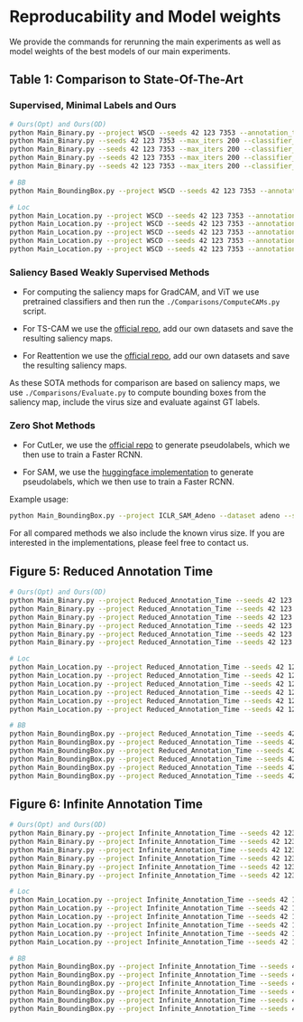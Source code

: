 # Reproducability and Model weights

We provide the commands for rerunning the main experiments as well as model weights of the best models of our main experiments.

## Table 1: Comparison to State-Of-The-Art

### Supervised, Minimal Labels and Ours
```bash
# Ours(Opt) and Ours(OD)
python Main_Binary.py --project WSCD --seeds 42 123 7353 --annotation_time -1 --data_split train test --dataset herpes
python Main_Binary.py --seeds 42 123 7353 --max_iters 200 --classifier_lr 0.0005 --data_split test train --dataset adeno --lr_t=0.005 --lr_t_final=0.02 --nms_max_iou=0.3 --project WSCD --pseudolabels_use_validation=true  
python Main_Binary.py --seeds 42 123 7353 --max_iters 200 --classifier_lr=0.0005 --data_split test train --dataset noro --lr_t=0.005 --lr_t_final=0.02 --nms_max_iou=0.01 --project WSCD --pseudolabels_use_validation=true
python Main_Binary.py --seeds 42 123 7353 --max_iters 200 --classifier_lr=0.0005 --data_split test train --dataset papilloma --lr_t=0.001 --lr_t_final=0.02 --nms_max_iou=0.1 --project=WSCD  --pseudolabels_use_validation=true 
python Main_Binary.py --seeds 42 123 7353 --max_iters 200 --classifier_lr=0.0005 --data_split test train --dataset rota --lr_t=0.001 --lr_t_final=0.02 --nms_max_iou=0.1 --project=WSCD --pseudolabels_use_validation=true

# BB
python Main_BoundingBox.py --project WSCD --seeds 42 123 7353 --annotation_time 38027 --dataset herpes

# Loc 
python Main_Location.py --project WSCD --seeds 42 123 7353 --annotation_time 38027 --dataset herpes
python Main_Location.py --project WSCD --seeds 42 123 7353 --annotation_time 1240 --dataset adeno 
python Main_Location.py --project WSCD --seeds 42 123 7353 --annotation_time 609 --dataset noro
python Main_Location.py --project WSCD --seeds 42 123 7353 --annotation_time 587 --dataset papilloma 
python Main_Location.py --project WSCD --seeds 42 123 7353 --annotation_time 769 --dataset rota


```

### Saliency Based Weakly Supervised Methods

- For computing the saliency maps for GradCAM, and ViT we use pretrained classifiers and then run the `./Comparisons/ComputeCAMs.py` script.

- For TS-CAM we use the [official repo](https://github.com/vasgaowei/TS-CAM), add our own datasets and save the resulting saliency maps. 

- For Reattention we use the [official repo](https://github.com/su-hui-zz/ReAttentionTransformer), add our own datasets and save the resulting saliency maps. 

As these SOTA methods for comparison are based on saliency maps, we use `./Comparisons/Evaluate.py` to compute bounding boxes from the saliency map, include the virus size and evaluate against GT labels. 

### Zero Shot Methods

- For CutLer, we use the [official repo](https://github.com/facebookresearch/CutLER) to generate pseudolabels, which we then use to train a Faster RCNN.

- For SAM, we use the [huggingface implementation](https://huggingface.co/docs/transformers/main/model_doc/sam) to generate pseudolabels, which we then use to train a Faster RCNN. 

Example usage: 
```bash
python Main_BoundingBox.py --project ICLR_SAM_Adeno --dataset adeno --seeds 42 123 7353 --pseudolabels sam --filter_pseudolabels true --size_range 0.6
```

For all compared methods we also include the known virus size. If you are interested in the implementations, please feel free to contact us. 


## Figure 5: Reduced Annotation Time
```bash
# Ours(Opt) and Ours(OD)
python Main_Binary.py --project Reduced_Annotation_Time --seeds 42 123 7353 --annotation_time -1 --data_split train test 
python Main_Binary.py --project Reduced_Annotation_Time --seeds 42 123 7353 --annotation_time 28520 --data_split train test 
python Main_Binary.py --project Reduced_Annotation_Time --seeds 42 123 7353 --annotation_time 19014 --data_split train test 
python Main_Binary.py --project Reduced_Annotation_Time --seeds 42 123 7353 --annotation_time 9507 --data_split train test 
python Main_Binary.py --project Reduced_Annotation_Time --seeds 42 123 7353 --annotation_time 3803 --data_split train test 
python Main_Binary.py --project Reduced_Annotation_Time --seeds 42 123 7353 --annotation_time 1901 --data_split train test 

# Loc
python Main_Location.py --project Reduced_Annotation_Time --seeds 42 123 7353 --annotation_time 38027
python Main_Location.py --project Reduced_Annotation_Time --seeds 42 123 7353 --annotation_time 28520
python Main_Location.py --project Reduced_Annotation_Time --seeds 42 123 7353 --annotation_time 19014 
python Main_Location.py --project Reduced_Annotation_Time --seeds 42 123 7353 --annotation_time 9507
python Main_Location.py --project Reduced_Annotation_Time --seeds 42 123 7353 --annotation_time 3803
python Main_Location.py --project Reduced_Annotation_Time --seeds 42 123 7353 --annotation_time 1901

# BB
python Main_BoundingBox.py --project Reduced_Annotation_Time --seeds 42 123 7353 --annotation_time 38027
python Main_BoundingBox.py --project Reduced_Annotation_Time --seeds 42 123 7353 --annotation_time 28520
python Main_BoundingBox.py --project Reduced_Annotation_Time --seeds 42 123 7353 --annotation_time 19014 
python Main_BoundingBox.py --project Reduced_Annotation_Time --seeds 42 123 7353 --annotation_time 9507
python Main_BoundingBox.py --project Reduced_Annotation_Time --seeds 42 123 7353 --annotation_time 3803
python Main_BoundingBox.py --project Reduced_Annotation_Time --seeds 42 123 7353 --annotation_time 1901
```

## Figure 6: Infinite Annotation Time 

```bash
# Ours(Opt) and Ours(OD)
python Main_Binary.py --project Infinite_Annotation_Time --seeds 42 123 7353 --percentage -1 --data_split train test 
python Main_Binary.py --project Infinite_Annotation_Time --seeds 42 123 7353 --percentage 0.75 --data_split train test 
python Main_Binary.py --project Infinite_Annotation_Time --seeds 42 123 7353 --percentage 0.5 --data_split train test 
python Main_Binary.py --project Infinite_Annotation_Time --seeds 42 123 7353 --percentage 0.25 --data_split train test 
python Main_Binary.py --project Infinite_Annotation_Time --seeds 42 123 7353 --percentage 0.1 --data_split train test 
python Main_Binary.py --project Infinite_Annotation_Time --seeds 42 123 7353 --percentage 0.05 --data_split train test 

# Loc
python Main_Location.py --project Infinite_Annotation_Time --seeds 42 123 7353 --percentage 1
python Main_Location.py --project Infinite_Annotation_Time --seeds 42 123 7353 --percentage 0.75
python Main_Location.py --project Infinite_Annotation_Time --seeds 42 123 7353 --percentage 0.5 
python Main_Location.py --project Infinite_Annotation_Time --seeds 42 123 7353 --percentage 0.25
python Main_Location.py --project Infinite_Annotation_Time --seeds 42 123 7353 --percentage 0.1
python Main_Location.py --project Infinite_Annotation_Time --seeds 42 123 7353 --percentage 0.05

# BB
python Main_BoundingBox.py --project Infinite_Annotation_Time --seeds 42 123 7353 --percentage 1
python Main_BoundingBox.py --project Infinite_Annotation_Time --seeds 42 123 7353 --percentage 0.75
python Main_BoundingBox.py --project Infinite_Annotation_Time --seeds 42 123 7353 --percentage 0.5 
python Main_BoundingBox.py --project Infinite_Annotation_Time --seeds 42 123 7353 --percentage 0.25
python Main_BoundingBox.py --project Infinite_Annotation_Time --seeds 42 123 7353 --percentage 0.1
python Main_BoundingBox.py --project Infinite_Annotation_Time --seeds 42 123 7353 --percentage 0.05
```
